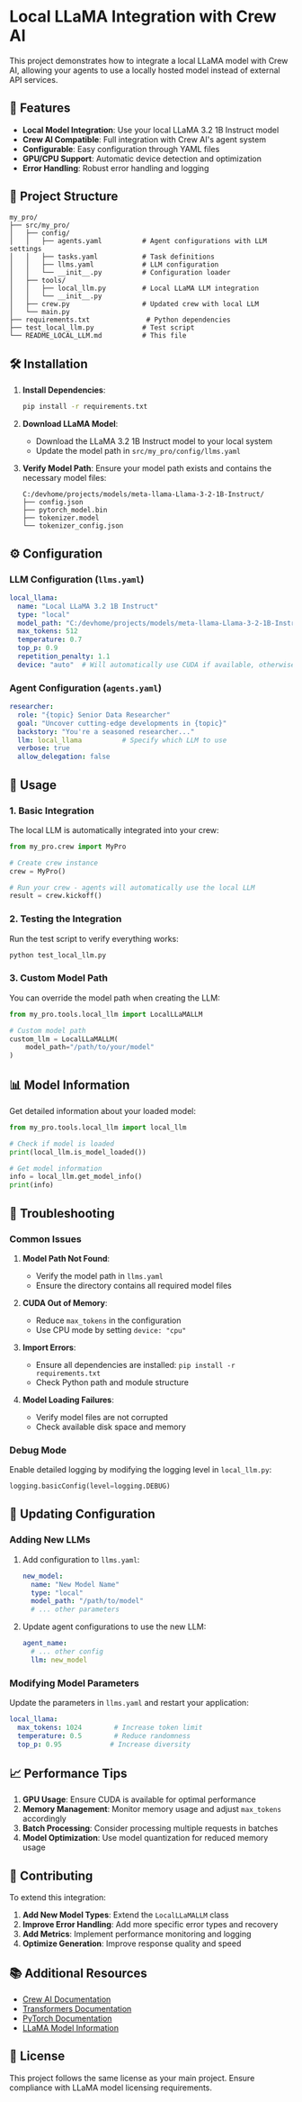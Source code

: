 # Local LLaMA Integration with Crew AI

This project demonstrates how to integrate a local LLaMA model with Crew AI, allowing your agents to use a locally hosted model instead of external API services.

## 🚀 Features

- **Local Model Integration**: Use your local LLaMA 3.2 1B Instruct model
- **Crew AI Compatible**: Full integration with Crew AI's agent system
- **Configurable**: Easy configuration through YAML files
- **GPU/CPU Support**: Automatic device detection and optimization
- **Error Handling**: Robust error handling and logging

## 📁 Project Structure

```
my_pro/
├── src/my_pro/
│   ├── config/
│   │   ├── agents.yaml          # Agent configurations with LLM settings
│   │   ├── tasks.yaml           # Task definitions
│   │   ├── llms.yaml            # LLM configuration
│   │   └── __init__.py          # Configuration loader
│   ├── tools/
│   │   ├── local_llm.py         # Local LLaMA LLM integration
│   │   └── __init__.py
│   ├── crew.py                  # Updated crew with local LLM
│   └── main.py
├── requirements.txt              # Python dependencies
├── test_local_llm.py            # Test script
└── README_LOCAL_LLM.md          # This file
```

## 🛠️ Installation

1. **Install Dependencies**:
   ```bash
   pip install -r requirements.txt
   ```

2. **Download LLaMA Model**:
   - Download the LLaMA 3.2 1B Instruct model to your local system
   - Update the model path in `src/my_pro/config/llms.yaml`

3. **Verify Model Path**:
   Ensure your model path exists and contains the necessary model files:
   ```
   C:/devhome/projects/models/meta-llama-Llama-3-2-1B-Instruct/
   ├── config.json
   ├── pytorch_model.bin
   ├── tokenizer.model
   └── tokenizer_config.json
   ```

## ⚙️ Configuration

### LLM Configuration (`llms.yaml`)

```yaml
local_llama:
  name: "Local LLaMA 3.2 1B Instruct"
  type: "local"
  model_path: "C:/devhome/projects/models/meta-llama-Llama-3-2-1B-Instruct/meta-llama-Llama-3-2-1B-Instruct"
  max_tokens: 512
  temperature: 0.7
  top_p: 0.9
  repetition_penalty: 1.1
  device: "auto"  # Will automatically use CUDA if available, otherwise CPU
```

### Agent Configuration (`agents.yaml`)

```yaml
researcher:
  role: "{topic} Senior Data Researcher"
  goal: "Uncover cutting-edge developments in {topic}"
  backstory: "You're a seasoned researcher..."
  llm: local_llama          # Specify which LLM to use
  verbose: true
  allow_delegation: false
```

## 🔧 Usage

### 1. Basic Integration

The local LLM is automatically integrated into your crew:

```python
from my_pro.crew import MyPro

# Create crew instance
crew = MyPro()

# Run your crew - agents will automatically use the local LLM
result = crew.kickoff()
```

### 2. Testing the Integration

Run the test script to verify everything works:

```bash
python test_local_llm.py
```

### 3. Custom Model Path

You can override the model path when creating the LLM:

```python
from my_pro.tools.local_llm import LocalLLaMALLM

# Custom model path
custom_llm = LocalLLaMALLM(
    model_path="/path/to/your/model"
)
```

## 📊 Model Information

Get detailed information about your loaded model:

```python
from my_pro.tools.local_llm import local_llm

# Check if model is loaded
print(local_llm.is_model_loaded())

# Get model information
info = local_llm.get_model_info()
print(info)
```

## 🚨 Troubleshooting

### Common Issues

1. **Model Path Not Found**:
   - Verify the model path in `llms.yaml`
   - Ensure the directory contains all required model files

2. **CUDA Out of Memory**:
   - Reduce `max_tokens` in the configuration
   - Use CPU mode by setting `device: "cpu"`

3. **Import Errors**:
   - Ensure all dependencies are installed: `pip install -r requirements.txt`
   - Check Python path and module structure

4. **Model Loading Failures**:
   - Verify model files are not corrupted
   - Check available disk space and memory

### Debug Mode

Enable detailed logging by modifying the logging level in `local_llm.py`:

```python
logging.basicConfig(level=logging.DEBUG)
```

## 🔄 Updating Configuration

### Adding New LLMs

1. Add configuration to `llms.yaml`:
   ```yaml
   new_model:
     name: "New Model Name"
     type: "local"
     model_path: "/path/to/model"
     # ... other parameters
   ```

2. Update agent configurations to use the new LLM:
   ```yaml
   agent_name:
     # ... other config
     llm: new_model
   ```

### Modifying Model Parameters

Update the parameters in `llms.yaml` and restart your application:

```yaml
local_llama:
  max_tokens: 1024        # Increase token limit
  temperature: 0.5        # Reduce randomness
  top_p: 0.95            # Increase diversity
```

## 📈 Performance Tips

1. **GPU Usage**: Ensure CUDA is available for optimal performance
2. **Memory Management**: Monitor memory usage and adjust `max_tokens` accordingly
3. **Batch Processing**: Consider processing multiple requests in batches
4. **Model Optimization**: Use model quantization for reduced memory usage

## 🤝 Contributing

To extend this integration:

1. **Add New Model Types**: Extend the `LocalLLaMALLM` class
2. **Improve Error Handling**: Add more specific error types and recovery
3. **Add Metrics**: Implement performance monitoring and logging
4. **Optimize Generation**: Improve response quality and speed

## 📚 Additional Resources

- [Crew AI Documentation](https://docs.crewai.com/)
- [Transformers Documentation](https://huggingface.co/docs/transformers/)
- [PyTorch Documentation](https://pytorch.org/docs/)
- [LLaMA Model Information](https://huggingface.co/meta-llama/Llama-3.2-1B-Instruct)

## 📄 License

This project follows the same license as your main project. Ensure compliance with LLaMA model licensing requirements.
